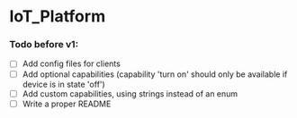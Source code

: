 # IoT_Platform
### Todo before v1:
- [ ] Add config files for clients
- [ ] Add optional capabilities (capability 'turn on' should only be available if device is in state 'off')
- [ ] Add custom capabilities, using strings instead of an enum
- [ ] Write a proper README
